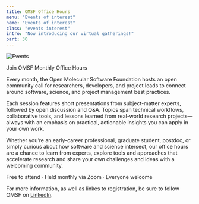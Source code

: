 ```yaml
---
title: OMSF Office Hours
menu: "Events of interest"
name: "Events of interest"
class: "events interest"
intro: "Now introducing our virtual gatherings!"
part: 30
---
```


![Events](/images/event.svg)

Join OMSF Monthly Office Hours

Every month, the Open Molecular Software Foundation hosts an open community call for researchers, developers, and project leads to connect around software, science, and project management best practices.

Each session features short presentations from subject-matter experts, followed by open discussion and Q&A. Topics span technical workflows, collaborative tools, and lessons learned from real-world research projects—always with an emphasis on practical, actionable insights you can apply in your own work.

Whether you’re an early-career professional, graduate student, postdoc, or simply curious about how software and science intersect, our office hours are a chance to learn from experts, explore tools and approaches that accelerate research and share your own challenges and ideas with a welcoming community.

Free to attend · Held monthly via Zoom · Everyone welcome

For more information, as well as linkes to registration, be sure to follow OMSF on [LinkedIn](https://www.linkedin.com/company/omsf). 
